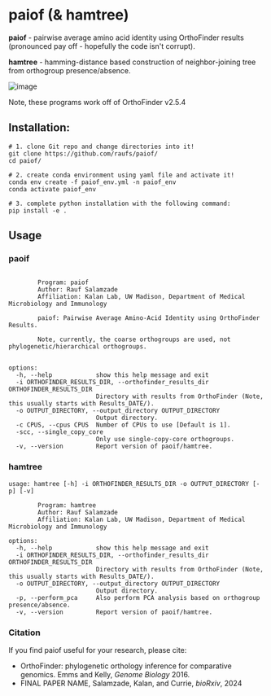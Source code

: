 # paiof (& hamtree)

**paiof** - pairwise average amino acid identity using OrthoFinder results (pronounced pay off - hopefully the code isn't corrupt).

**hamtree** - hamming-distance based construction of neighbor-joining tree from orthogroup presence/absence.

![image](https://github.com/raufs/paiof/assets/4260723/cea50cc5-d368-4361-8a6f-09fdc975861c)

Note, these programs work off of OrthoFinder v2.5.4

## Installation:

```shell
# 1. clone Git repo and change directories into it!
git clone https://github.com/raufs/paiof/
cd paiof/

# 2. create conda environment using yaml file and activate it!
conda env create -f paiof_env.yml -n paiof_env
conda activate paiof_env

# 3. complete python installation with the following command:
pip install -e .
```

## Usage

### paoif

```

        Program: paiof
        Author: Rauf Salamzade
        Affiliation: Kalan Lab, UW Madison, Department of Medical Microbiology and Immunology

        paiof: Pairwise Average Amino-Acid Identity using OrthoFinder Results.

        Note, currently, the coarse orthogroups are used, not phylogenetic/hierarchical orthogroups.


options:
  -h, --help            show this help message and exit
  -i ORTHOFINDER_RESULTS_DIR, --orthofinder_results_dir ORTHOFINDER_RESULTS_DIR
                        Directory with results from OrthoFinder (Note, this usually starts with Results_DATE/).
  -o OUTPUT_DIRECTORY, --output_directory OUTPUT_DIRECTORY
                        Output directory.
  -c CPUS, --cpus CPUS  Number of CPUs to use [Default is 1].
  -scc, --single_copy_core
                        Only use single-copy-core orthogroups.
  -v, --version         Report version of paoif/hamtree.
```

### hamtree

```
usage: hamtree [-h] -i ORTHOFINDER_RESULTS_DIR -o OUTPUT_DIRECTORY [-p] [-v]

        Program: hamtree
        Author: Rauf Salamzade
        Affiliation: Kalan Lab, UW Madison, Department of Medical Microbiology and Immunology

options:
  -h, --help            show this help message and exit
  -i ORTHOFINDER_RESULTS_DIR, --orthofinder_results_dir ORTHOFINDER_RESULTS_DIR
                        Directory with results from OrthoFinder (Note, this usually starts with Results_DATE/).
  -o OUTPUT_DIRECTORY, --output_directory OUTPUT_DIRECTORY
                        Output directory.
  -p, --perform_pca     Also perform PCA analysis based on orthogroup presence/absence.
  -v, --version         Report version of paoif/hamtree.
```

### Citation

If you find paiof useful for your research, please cite:

* OrthoFinder: phylogenetic orthology inference for comparative genomics. Emms and Kelly, _Genome Biology_ 2016.
* FINAL PAPER NAME, Salamzade, Kalan, and Currie, _bioRxiv_, 2024
